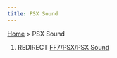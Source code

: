 ```yaml
---
title: PSX Sound
---
```


[Home](Main%20Page.md) > PSX Sound

1.  REDIRECT [FF7/PSX/PSX Sound][]

  [FF7/PSX/PSX Sound]: ../FF7/PSX/PSX%20Sound.md "wikilink"
